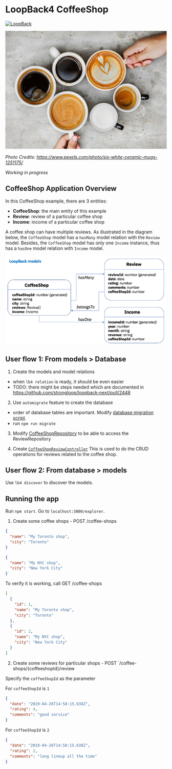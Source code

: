 # LoopBack4 CoffeeShop

[![LoopBack](<https://github.com/strongloop/loopback-next/raw/master/docs/site/imgs/branding/Powered-by-LoopBack-Badge-(blue)-@2x.png>)](http://loopback.io/)

![coffee shop](aroma-art-beverage-1251175.jpg)

_Photo Credits: https://www.pexels.com/photo/six-white-ceramic-mugs-1251175/_

_Working in progress_

## CoffeeShop Application Overview

In this CoffeeShop example, there are 3 entities:

- **CoffeeShop**: the main entity of this example
- **Review**: review of a particular coffee shop
- **Income**: income of a particular coffee shop

A coffee shop can have multiple reviews. As illustrated in the diagram below, the `CoffeeShop` model has a `hasMany` model relation with the `Review` model. Besides, the `CoffeeShop` model has only one `Income` instance, thus has a `hasOne` model relation with `Income` model.

![LoopBack4 CoffeeShop models](loopback-coffeeshop-models.png)

## User flow 1: From models > Database

1. Create the models and model relations

- when `lb4 relation` is ready, it should be even easier
- TODO: there might be steps needed which are documented in https://github.com/strongloop/loopback-next/pull/2448

2. Use `automigrate` feature to create the database

- order of database tables are important. Modify [database migration script](src/migrate.ts).
- run `npm run migrate`

3. Modify [CoffeeShopRepository](src/repositories/coffee-shop.repository.ts) to be able to access the ReviewRepository

4. Create [`CoffeeShopReviewController`](src/controllers/coffee-shop-review-controller.ts)
   This is used to do the CRUD operations for reviews related to the coffee shop.

## User flow 2: From database > models

Use `lb4 discover` to discover the models.

## Running the app

Run `npm start`.
Go to `localhost:3000/explorer`.

1. Create some coffee shops - POST /coffee-shops

```json
{
  "name": "My Toronto shop",
  "city": "Toronto"
}
```

```json
{
  "name": "My NYC shop",
  "city": "New York City"
}
```

To verify it is working, call GET /coffee-shops

```json
[
  {
    "id": 1,
    "name": "My Toronto shop",
    "city": "Toronto"
  },
  {
    "id": 2,
    "name": "My NYC shop",
    "city": "New York City"
  }
]
```

2. Create some reviews for particular shops - POST `/coffee-shops/{coffeeshopId}/review

Specify the `coffeeShopId` as the parameter

For `coffeeShopId` is `1`

```json
{
  "date": "2019-04-26T14:58:15.638Z",
  "rating": 4,
  "comments": "good service"
}
```

For `coffeeShopId` is `2`

```json
{
  "date": "2019-04-26T14:58:15.638Z",
  "rating": 2,
  "comments": "long lineup all the time"
}
```
